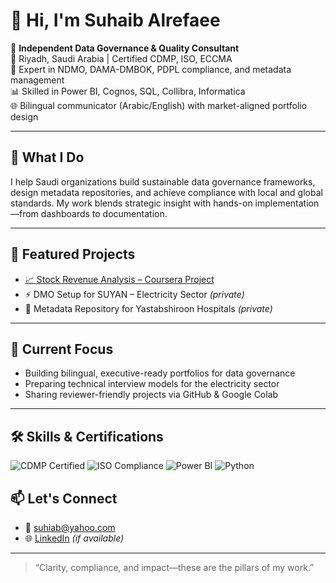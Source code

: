 # 👋 Hi, I'm Suhaib Alrefaee

🎯 **Independent Data Governance & Quality Consultant**  
📍 Riyadh, Saudi Arabia | Certified CDMP, ISO, ECCMA  
🧠 Expert in NDMO, DAMA-DMBOK, PDPL compliance, and metadata management  
📊 Skilled in Power BI, Cognos, SQL, Collibra, Informatica  
🌐 Bilingual communicator (Arabic/English) with market-aligned portfolio design

---

## 🚀 What I Do
I help Saudi organizations build sustainable data governance frameworks, design metadata repositories, and achieve compliance with local and global standards. My work blends strategic insight with hands-on implementation—from dashboards to documentation.

---

## 📂 Featured Projects
- [📈 Stock Revenue Analysis – Coursera Project](https://github.com/suhiab-code/stock-revenue-analysis)  
- ⚡ DMO Setup for SUYAN – Electricity Sector *(private)*  
- 🏥 Metadata Repository for Yastabshiroon Hospitals *(private)*

---

## 🧠 Current Focus
- Building bilingual, executive-ready portfolios for data governance  
- Preparing technical interview models for the electricity sector  
- Sharing reviewer-friendly projects via GitHub & Google Colab

---
## 🛠️ Skills & Certifications

![CDMP Certified](https://img.shields.io/badge/CDMP-Certified-blue)
![ISO Compliance](https://img.shields.io/badge/ISO-Compliant-green)
![Power BI](https://img.shields.io/badge/PowerBI-Expert-yellow)
![Python](https://img.shields.io/badge/Python-Advanced-green)


## 📫 Let's Connect
- 📧 suhiab@yahoo.com  
- 🌐 [LinkedIn](https://www.linkedin.com/in/suhaib-alrefaee) *(if available)*

---

> “Clarity, compliance, and impact—these are the pillars of my work.”

